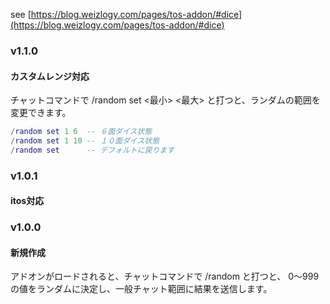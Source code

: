 see [https://blog.weizlogy.com/pages/tos-addon/#dice](https://blog.weizlogy.com/pages/tos-addon/#dice)

### v1.1.0

#### カスタムレンジ対応

チャットコマンドで /random set <最小> <最大> と打つと、ランダムの範囲を変更できます。

```lua
/random set 1 6  -- ６面ダイス状態
/random set 1 10 -- １０面ダイス状態
/random set      -- デフォルトに戻ります
```

### v1.0.1

#### itos対応

### v1.0.0

#### 新規作成

アドオンがロードされると、チャットコマンドで /random と打つと、
0～999の値をランダムに決定し、一般チャット範囲に結果を送信します。
